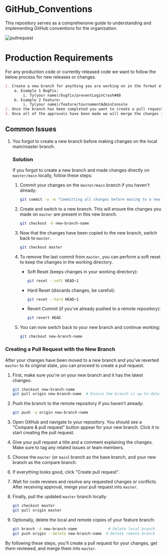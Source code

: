 # GitHub_Conventions
This repository serves as a comprehensive guide to understanding and implementing GitHub conventions for the organization.

![pullrequest](https://github.com/American-Outdoor-Brands-Inc/GitHub_Conventions/assets/34846809/7b5ba860-e4ca-4da4-89eb-db743c380356)

# Production Requirements

For any production code or currently released code we want to follow the below process for new releases or changes.

```markdown
1. Create a new branch for anything you are working on in the format of {name}/{type}/{description}.
    a. Example 1 BugFix:
        i. Ty(your name)/bugfix/preventLoginCrash#88
    b. Example 2 Feature:
        i. Ty(your name)/feature/tournamentAdminConsole
2. Once the branch has been completed you want to create a pull request – this will allow us to perform a code review.
3. Once all of the approvals have been made we will merge the changes into the master/main branch and deploy the changes.
```

## Common Issues

1. You forgot to create a new branch before making changes on the local main/master branch.

    ### Solution
    If you forgot to create a new branch and made changes directly on `master/main` locally, follow these steps:

    1. Commit your changes on the `master/main` branch if you haven't already:
        ```bash
        git commit -a -m "Committing all changes before moving to a new branch because I forgot to make a new branch"
        ```

    2. Create and switch to a new branch. This will ensure the changes you made on `master` are present in this new branch.

        ```bash
        git checkout -b new-branch-name
        ```

    3. Now that the changes have been copied to the new branch, switch back to `master`.

        ```bash
        git checkout master
        ```

    4. To remove the last commit from `master`, you can perform a soft reset to keep the changes in the working directory.

        - Soft Reset (keeps changes in your working directory):
            ```bash
            git reset --soft HEAD~1
            ```
        - Hard Reset (discards changes, be careful):
            ```bash
            git reset --hard HEAD~1
            ```
        - Revert Commit (if you've already pushed to a remote repository):
            ```bash
            git revert HEAD
            ```

    5.  You can now switch back to your new branch and continue working:
        ```bash
        git checkout new-branch-name
        ```


### Creating a Pull Request with the New Branch

After your changes have been moved to a new branch and you've reverted `master` to its original state, you can proceed to create a pull request.

1. First, make sure you're on your new branch and it has the latest changes:
    ```bash
    git checkout new-branch-name
    git pull origin new-branch-name  # Ensure the branch is up-to-date
    ```

2. Push the branch to the remote repository if you haven't already:
    ```bash
    git push -u origin new-branch-name
    ```

3. Open GitHub and navigate to your repository. You should see a "Compare & pull request" button appear for your new branch. Click it to start creating the pull request.

4. Give your pull request a title and a comment explaining the changes. Make sure to tag any related issues or team members.

5. Choose the `master` (or `main`) branch as the base branch, and your new branch as the compare branch.

6. If everything looks good, click "Create pull request".

7. Wait for code reviews and resolve any requested changes or conflicts. After receiving approval, merge your pull request into `master`.

8. Finally, pull the updated `master` branch locally:
    ```bash
    git checkout master
    git pull origin master
    ```

9. Optionally, delete the local and remote copies of your feature branch:
    ```bash
    git branch -d new-branch-name              # Delete local branch
    git push origin --delete new-branch-name  # Delete remote branch
    ```

By following these steps, you'll create a pull request for your changes, get them reviewed, and merge them into `master`.
